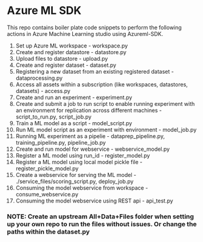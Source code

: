# Azure ML SDK

This repo contains boiler plate code snippets to perform the following actions in Azure Machine Learning studio using  Azureml-SDK. 

1. Set up Azure ML workspace - workspace.py
2. Create and register datastore - datastore.py
3. Upload files to datastore - upload.py
4. Create and register dataset - dataset.py
5. Registering a new dataset from an existing registered dataset - dataprocessing.py
6. Access all assets within a subscription (like workspaces, datastores, datasets) - access.py
7. Create and run an experiment - experiment.py
8. Create and submit a job to run script to enable running experiment with an environment for replication across different machines - script_to_run.py, script_job.py
9. Train a ML model as a script - model_script.py
10. Run ML model script as an experiment with environment - model_job.py
11. Running ML experiment as a pipelie - dataprep_pipeline.py, training_pipeline.py, pipeline_job.py
12. Create and run model for webservice - webservice_model.py
13. Register a ML model using run_id - register_model.py
14. Register a ML model using local model pickle file - register_pickle_model.py
15. Create a webservice for serving the ML model - ./service_files/scoring_script.py, deploy_job.py
16. Consuming the model webservice from workspace - consume_webservice.py
17. Consuming the model webservice using REST api - api_test.py

### NOTE: Create an upstream All+Data+Files folder when setting up your own repo to run the files without issues. Or change the paths within the dataset.py
